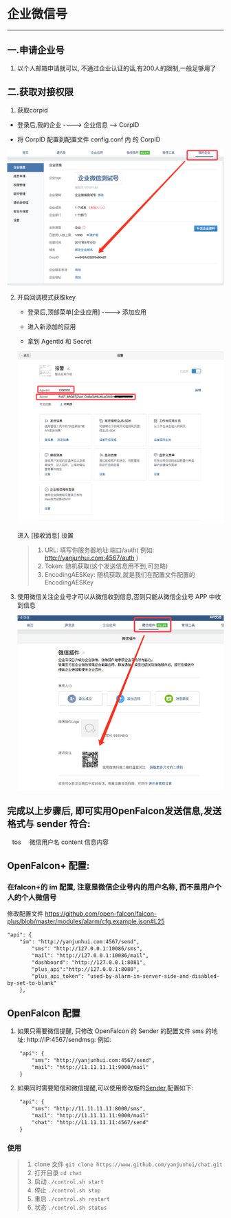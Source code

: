 # 企业微信号



---

## 一.申请企业号

1. 以个人邮箱申请就可以, 不通过企业认证的话,有200人的限制,一般足够用了

## 二.获取对接权限
1. 获取corpid

  * 登录后,我的企业 ----> 企业信息  --> CorpID
    
  * 将 CorpID 配置到配置文件 config.conf 内 的 CorpID
    
   ![](images/CropID.png)
    
    
2. 开启回调模式获取key

   * 登录后,顶部菜单[企业应用] ----> 添加应用
    
   * 进入新添加的应用
    
   * 拿到 AgentId 和 Secret
    
    ![](images/AgentId.png)
    
    
    进入 [接收消息] 设置
    > 1. URL: 填写你服务器地址:端口/auth( 例如: http://yanjunhui.com:4567/auth )
    > 2. Token: 随机获取(这个发送信息用不到,可忽略)
    > 3. EncodingAESKey: 随机获取,就是我们在配置文件配置的 EncodingAESKey
    
3. 使用微信关注企业号才可以从微信收到信息,否则只能从微信企业号 APP 中收到信息
	
	![](images/关注.png)

## 完成以上步骤后, 即可实用OpenFalcon发送信息,发送格式与 sender 符合:

    tos     微信用户名
    content 信息内容
    

## OpenFalcon+ 配置:

### 在falcon+的 im 配置, 注意是微信企业号内的用户名称, 而不是用户个人的个人微信号

修改配置文件 https://github.com/open-falcon/falcon-plus/blob/master/modules/alarm/cfg.example.json#L25

```
"api": {
	"im": "http://yanjunhui.com:4567/send",
        "sms": "http://127.0.0.1:10086/sms",
        "mail": "http://127.0.0.1:10086/mail",
        "dashboard": "http://127.0.0.1:8081",
        "plus_api":"http://127.0.0.1:8080",
        "plus_api_token": "used-by-alarm-in-server-side-and-disabled-by-set-to-blank"
    },
```



## OpenFalcon 配置

1. 如果只需要微信提醒, 只修改 OpenFalcon 的 Sender 的配置文件 sms 的地址: http://IP:4567/sendmsg:
	例如:

```
    "api": {
        "sms": "http://yanjunhui.com:4567/send",
        "mail": "http://11.11.11.11:9000/mail"
    }
```


2. 如果同时需要短信和微信提醒,可以使用修改版的[Sender](https://github.com/Yanjunhui/sender),配置如下:

```
    "api": {
        "sms": "http://11.11.11.11:8000/sms",
        "mail": "http://11.11.11.11:9000/mail"
        "chat": "http://11.11.11.11:4567/send"
    }
```

### 使用
> 1. clone 文件 `git clone https://www.github.com/yanjunhui/chat.git`
> 2. 打开目录 `cd chat`
> 3. 启动 `./control.sh start`
> 4. 停止 `./control.sh stop`
> 5. 重启 `./control.sh restart`
> 6. 状态 `./control.sh status`
